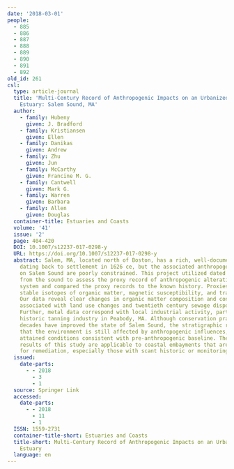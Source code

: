 ```yaml
---
date: '2018-03-01'
people:
  - 885
  - 886
  - 887
  - 888
  - 889
  - 890
  - 891
  - 892
old_id: 261
csl:
  type: article-journal
  title: 'Multi-Century Record of Anthropogenic Impacts on an Urbanized Mesotidal
    Estuary: Salem Sound, MA'
  author:
    - family: Hubeny
      given: J. Bradford
    - family: Kristiansen
      given: Ellen
    - family: Danikas
      given: Andrew
    - family: Zhu
      given: Jun
    - family: McCarthy
      given: Francine M. G.
    - family: Cantwell
      given: Mark G.
    - family: Warren
      given: Barbara
    - family: Allen
      given: Douglas
  container-title: Estuaries and Coasts
  volume: '41'
  issue: '2'
  page: 404-420
  DOI: 10.1007/s12237-017-0298-y
  URL: https://doi.org/10.1007/s12237-017-0298-y
  abstract: Salem, MA, located north of Boston, has a rich, well-documented history
    dating back to settlement in 1626 ce, but the associated anthropogenic impacts
    on Salem Sound are poorly constrained. This project utilized dated sediment cores
    from the sound to assess the proxy record of anthropogenic alterations to the
    system and compared the proxy records to the known history. Proxies included bulk
    stable isotopes of organic matter, magnetic susceptibility, and trace metal concentrations.
    Our data reveal clear changes in organic matter composition and concentration
    associated with land use changes and twentieth century sewage disposal practices.
    Further, metal data correspond with local industrial activity, particularly the
    historic tanning industry in Peabody, MA. Although conservation practices of past
    decades have improved the state of Salem Sound, the stratigraphic record demonstrates
    that the environment is still affected by anthropogenic influences, and has not
    attained conditions consistent with pre-anthropogenic baseline. The approach and
    results of this study are applicable to coastal embayments that are being assessed
    for remediation, especially those with scant historic or monitoring data.
  issued:
    date-parts:
      - - 2018
        - 3
        - 1
  source: Springer Link
  accessed:
    date-parts:
      - - 2018
        - 11
        - 1
  ISSN: 1559-2731
  container-title-short: Estuaries and Coasts
  title-short: Multi-Century Record of Anthropogenic Impacts on an Urbanized Mesotidal
    Estuary
  language: en
---
```

